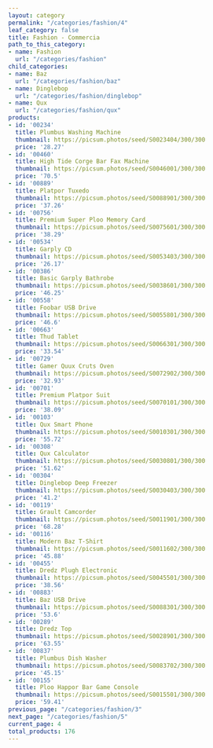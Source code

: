 ```yaml
---
layout: category
permalink: "/categories/fashion/4"
leaf_category: false
title: Fashion - Commercia
path_to_this_category:
- name: Fashion
  url: "/categories/fashion"
child_categories:
- name: Baz
  url: "/categories/fashion/baz"
- name: Dinglebop
  url: "/categories/fashion/dinglebop"
- name: Qux
  url: "/categories/fashion/qux"
products:
- id: '00234'
  title: Plumbus Washing Machine
  thumbnail: https://picsum.photos/seed/S0023404/300/300
  price: '28.27'
- id: '00460'
  title: High Tide Corge Bar Fax Machine
  thumbnail: https://picsum.photos/seed/S0046001/300/300
  price: '70.5'
- id: '00889'
  title: Platpor Tuxedo
  thumbnail: https://picsum.photos/seed/S0088901/300/300
  price: '37.26'
- id: '00756'
  title: Premium Super Ploo Memory Card
  thumbnail: https://picsum.photos/seed/S0075601/300/300
  price: '38.29'
- id: '00534'
  title: Garply CD
  thumbnail: https://picsum.photos/seed/S0053403/300/300
  price: '26.17'
- id: '00386'
  title: Basic Garply Bathrobe
  thumbnail: https://picsum.photos/seed/S0038601/300/300
  price: '46.25'
- id: '00558'
  title: Foobar USB Drive
  thumbnail: https://picsum.photos/seed/S0055801/300/300
  price: '46.6'
- id: '00663'
  title: Thud Tablet
  thumbnail: https://picsum.photos/seed/S0066301/300/300
  price: '33.54'
- id: '00729'
  title: Gamer Quux Cruts Oven
  thumbnail: https://picsum.photos/seed/S0072902/300/300
  price: '32.93'
- id: '00701'
  title: Premium Platpor Suit
  thumbnail: https://picsum.photos/seed/S0070101/300/300
  price: '38.09'
- id: '00103'
  title: Qux Smart Phone
  thumbnail: https://picsum.photos/seed/S0010301/300/300
  price: '55.72'
- id: '00308'
  title: Qux Calculator
  thumbnail: https://picsum.photos/seed/S0030801/300/300
  price: '51.62'
- id: '00304'
  title: Dinglebop Deep Freezer
  thumbnail: https://picsum.photos/seed/S0030403/300/300
  price: '41.2'
- id: '00119'
  title: Grault Camcorder
  thumbnail: https://picsum.photos/seed/S0011901/300/300
  price: '68.28'
- id: '00116'
  title: Modern Baz T-Shirt
  thumbnail: https://picsum.photos/seed/S0011602/300/300
  price: '45.88'
- id: '00455'
  title: Dredz Plugh Electronic
  thumbnail: https://picsum.photos/seed/S0045501/300/300
  price: '38.56'
- id: '00883'
  title: Baz USB Drive
  thumbnail: https://picsum.photos/seed/S0088301/300/300
  price: '53.6'
- id: '00289'
  title: Dredz Top
  thumbnail: https://picsum.photos/seed/S0028901/300/300
  price: '63.55'
- id: '00837'
  title: Plumbus Dish Washer
  thumbnail: https://picsum.photos/seed/S0083702/300/300
  price: '45.15'
- id: '00155'
  title: Ploo Happor Bar Game Console
  thumbnail: https://picsum.photos/seed/S0015501/300/300
  price: '59.41'
previous_page: "/categories/fashion/3"
next_page: "/categories/fashion/5"
current_page: 4
total_products: 176
---
```


